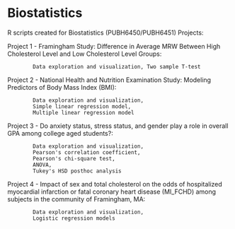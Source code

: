# Biostatistics

R scripts created for Biostatistics (PUBH6450/PUBH6451) Projects:

Project 1 - Framingham Study: Difference in Average MRW Between High Cholesterol Level and Low Cholesterol Level Groups: 

            Data exploration and visualization, Two sample T-test

Project 2 - National Health and Nutrition Examination Study: Modeling Predictors of Body Mass Index (BMI):
           
            Data exploration and visualization,
            Simple linear regression model,
            Multiple linear regression model

Project 3 - Do anxiety status, stress status, and gender play a role in overall GPA among college aged students?:
            
            Data exploration and visualization,
            Pearson's correlation coefficient,
            Pearson's chi-square test,
            ANOVA,
            Tukey's HSD posthoc analysis

Project 4 - Impact of sex and total cholesterol on the odds of hospitalized myocardial infarction or fatal coronary heart disease (MI_FCHD) 
            among subjects in the community of Framingham, MA:
           
            Data exploration and visualization,
            Logistic regression models
